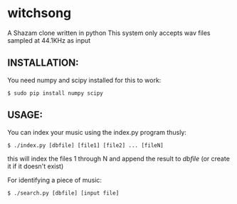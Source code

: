 # witchsong
A Shazam clone written in python
This system only accepts wav files sampled at 44.1KHz as input

## INSTALLATION:
You need numpy and scipy installed for this to work:

`$ sudo pip install numpy scipy`

## USAGE:
You can index your music using the index.py program thusly:

`$ ./index.py [dbfile] [file1] [file2] ... [fileN]`

this will index the files 1 through N and append the result to
*dbfile* (or create it if it doesn't exist)

For identifying a piece of music:

`$ ./search.py [dbfile] [input file]`